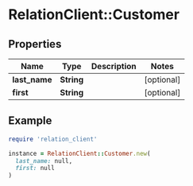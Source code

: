 # RelationClient::Customer

## Properties

| Name | Type | Description | Notes |
| ---- | ---- | ----------- | ----- |
| **last_name** | **String** |  | [optional] |
| **first** | **String** |  | [optional] |

## Example

```ruby
require 'relation_client'

instance = RelationClient::Customer.new(
  last_name: null,
  first: null
)
```

